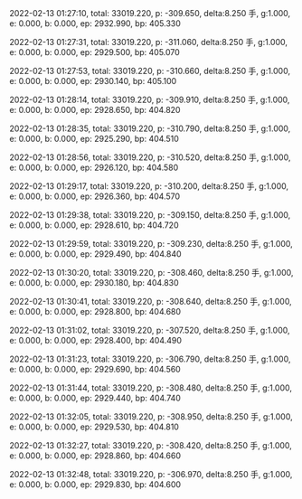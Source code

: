 2022-02-13 01:27:10, total: 33019.220, p: -309.650, delta:8.250 手, g:1.000, e: 0.000, b: 0.000, ep: 2932.990, bp: 405.330

2022-02-13 01:27:31, total: 33019.220, p: -311.060, delta:8.250 手, g:1.000, e: 0.000, b: 0.000, ep: 2929.500, bp: 405.070

2022-02-13 01:27:53, total: 33019.220, p: -310.660, delta:8.250 手, g:1.000, e: 0.000, b: 0.000, ep: 2930.140, bp: 405.100

2022-02-13 01:28:14, total: 33019.220, p: -309.910, delta:8.250 手, g:1.000, e: 0.000, b: 0.000, ep: 2928.650, bp: 404.820

2022-02-13 01:28:35, total: 33019.220, p: -310.790, delta:8.250 手, g:1.000, e: 0.000, b: 0.000, ep: 2925.290, bp: 404.510

2022-02-13 01:28:56, total: 33019.220, p: -310.520, delta:8.250 手, g:1.000, e: 0.000, b: 0.000, ep: 2926.120, bp: 404.580

2022-02-13 01:29:17, total: 33019.220, p: -310.200, delta:8.250 手, g:1.000, e: 0.000, b: 0.000, ep: 2926.360, bp: 404.570

2022-02-13 01:29:38, total: 33019.220, p: -309.150, delta:8.250 手, g:1.000, e: 0.000, b: 0.000, ep: 2928.610, bp: 404.720

2022-02-13 01:29:59, total: 33019.220, p: -309.230, delta:8.250 手, g:1.000, e: 0.000, b: 0.000, ep: 2929.490, bp: 404.840

2022-02-13 01:30:20, total: 33019.220, p: -308.460, delta:8.250 手, g:1.000, e: 0.000, b: 0.000, ep: 2930.180, bp: 404.830

2022-02-13 01:30:41, total: 33019.220, p: -308.640, delta:8.250 手, g:1.000, e: 0.000, b: 0.000, ep: 2928.800, bp: 404.680

2022-02-13 01:31:02, total: 33019.220, p: -307.520, delta:8.250 手, g:1.000, e: 0.000, b: 0.000, ep: 2928.400, bp: 404.490

2022-02-13 01:31:23, total: 33019.220, p: -306.790, delta:8.250 手, g:1.000, e: 0.000, b: 0.000, ep: 2929.690, bp: 404.560

2022-02-13 01:31:44, total: 33019.220, p: -308.480, delta:8.250 手, g:1.000, e: 0.000, b: 0.000, ep: 2929.440, bp: 404.740

2022-02-13 01:32:05, total: 33019.220, p: -308.950, delta:8.250 手, g:1.000, e: 0.000, b: 0.000, ep: 2929.530, bp: 404.810

2022-02-13 01:32:27, total: 33019.220, p: -308.420, delta:8.250 手, g:1.000, e: 0.000, b: 0.000, ep: 2928.860, bp: 404.660

2022-02-13 01:32:48, total: 33019.220, p: -306.970, delta:8.250 手, g:1.000, e: 0.000, b: 0.000, ep: 2929.830, bp: 404.600
